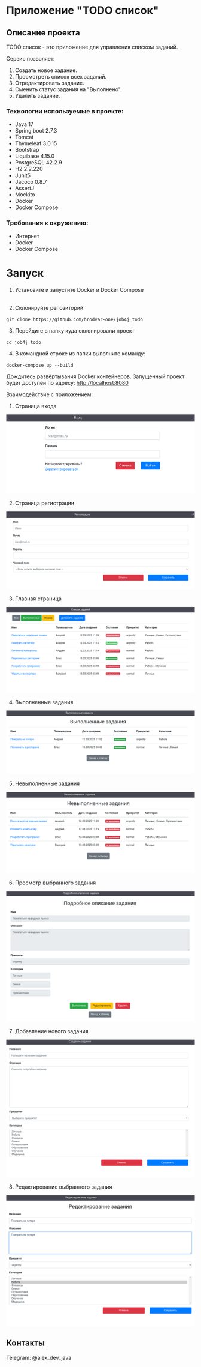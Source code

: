# Приложение "TODO список"

## Описание проекта

TODO список - это приложение для управления списком заданий.</br>

Сервис позволяет:
1. Создать новое задание.
2. Просмотреть список всех заданий.
3. Отредактировать задание.
4. Сменить статус задания на "Выполнено".
5. Удалить задание.

### Технологии используемые в проекте:
- Java 17
- Spring boot 2.7.3
- Tomcat
- Thymeleaf 3.0.15
- Bootstrap
- Liquibase 4.15.0
- PostgreSQL 42.2.9
- H2 2.2.220
- Junit5
- Jacoco 0.8.7
- AssertJ
- Mockito
- Docker
- Docker Compose

### Требования к окружению:
- Интернет
- Docker
- Docker Compose

# Запуск

1. Установите и запустите Docker и Docker Compose<br><br>

2. Склонируйте репозиторий
```
git clone https://github.com/hrodvar-one/job4j_todo
```

3. Перейдите в папку куда склонировали проект
```
cd job4j_todo
```

4. В командной строке из папки выполните команду:
```
docker-compose up --build
```
Дождитесь развёртывания Docker контейнеров.
Запущенный проект будет доступен по адресу: [http://localhost:8080](http://localhost:8080)

Взаимодействие с приложением:

1. Страница входа

![Страница входа](screenshots/login_page.png)

2. Страница регистрации

![Страница регистрации](screenshots/registration_page.png)

3. Главная страница

![Главная страница](screenshots/list_page.png)

4. Выполненные задания

![Выполненные задания](screenshots/completed_task_page.png)

5. Невыполненные задания

![Невыполненные задания](screenshots/uncompleted_task_page.png)

6. Просмотр выбранного задания

![Просмотр выбранного задания](screenshots/preview_task_page.png)

7. Добавление нового задания

![Добавление нового задания](screenshots/add_task_page.png)

8. Редактирование выбранного задания

![Редактирование выбранного задания](screenshots/edit_task_page.png)

## Контакты

Telegram: @alex_dev_java